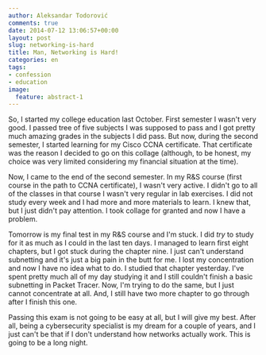 ```yaml
---
author: Aleksandar Todorović
comments: true
date: 2014-07-12 13:06:57+00:00
layout: post
slug: networking-is-hard
title: Man, Networking is Hard!
categories: en
tags:
- confession
- education
image:
  feature: abstract-1
---
```


So, I started my college education last October. First semester I wasn't very good. I passed tree of five subjects I was supposed to pass and I got pretty much amazing grades in the subjects I did pass. But now, during the second semester, I started learning for my Cisco CCNA certificate. That certificate was the reason I decided to go on this collage (although, to be honest, my choice was very limited considering my financial situation at the time).

Now, I came to the end of the second semester. In my R&S course (first course in the path to CCNA certificate), I wasn't very active. I didn't go to all of the classes in that course I wasn't very regular in lab exercises. I did not study every week and I had more and more materials to learn. I knew that, but I just didn't pay attention. I took collage for granted and now I have a problem.

Tomorrow is my final test in my R&S course and I'm stuck. I did _try_ to study for it as much as I could in the last ten days. I managed to learn first eight chapters, but I got stuck during the chapter nine. I just can't understand subnetting and it's just a big pain in the butt for me. I lost my concentration and now I have no idea what to do. I studied that chapter yesterday. I've spent pretty much all of my day studying it and I still couldn't finish a basic subnetting in Packet Tracer. Now, I'm trying to do the same, but I just cannot concentrate at all. And, I still have two more chapter to go through after I finish this one.

Passing this exam is not going to be easy at all, but I will give my best. After all, being a cybersecurity specialist is my dream for a couple of years, and I just can't be that if I don't understand how networks actually work. This is going to be a long night.

